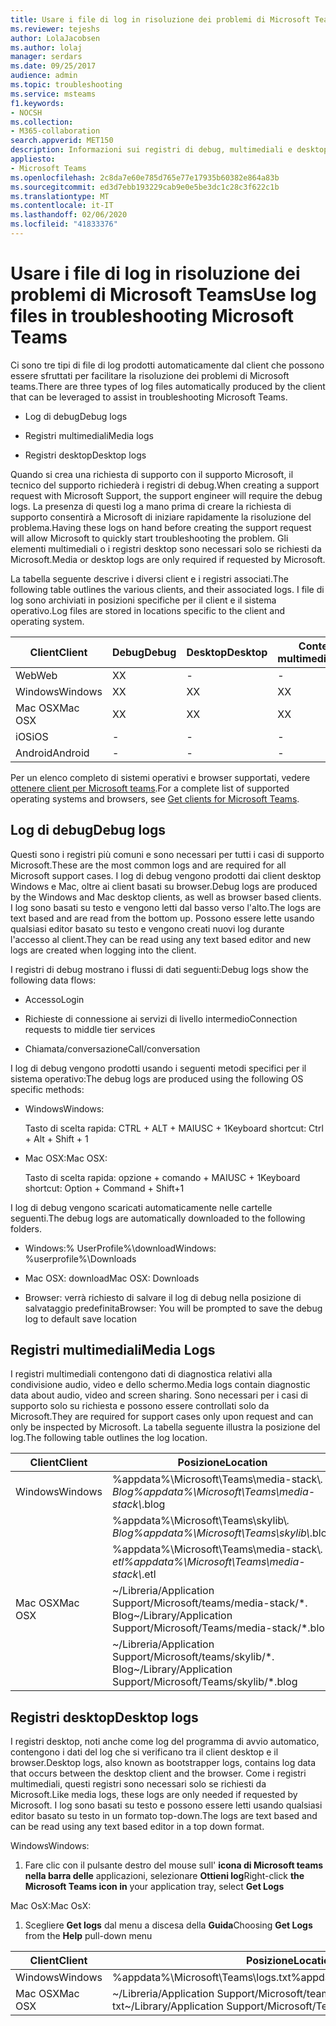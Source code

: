 ```yaml
---
title: Usare i file di log in risoluzione dei problemi di Microsoft Teams
ms.reviewer: tejeshs
author: LolaJacobsen
ms.author: lolaj
manager: serdars
ms.date: 09/25/2017
audience: admin
ms.topic: troubleshooting
ms.service: msteams
f1.keywords:
- NOCSH
ms.collection:
- M365-collaboration
search.appverid: MET150
description: Informazioni sui registri di debug, multimediali e desktop prodotti da Microsoft teams, dove possono essere trovati e come possono essere utili per la risoluzione dei problemi.
appliesto:
- Microsoft Teams
ms.openlocfilehash: 2c8da7e60e785d765e77e17935b60382e864a83b
ms.sourcegitcommit: ed3d7ebb193229cab9e0e5be3dc1c28c3f622c1b
ms.translationtype: MT
ms.contentlocale: it-IT
ms.lasthandoff: 02/06/2020
ms.locfileid: "41833376"
---
```

<a name="use-log-files-in-troubleshooting-microsoft-teams"></a><span data-ttu-id="aedbf-103">Usare i file di log in risoluzione dei problemi di Microsoft Teams</span><span class="sxs-lookup"><span data-stu-id="aedbf-103">Use log files in troubleshooting Microsoft Teams</span></span>
=================================================

<span data-ttu-id="aedbf-104">Ci sono tre tipi di file di log prodotti automaticamente dal client che possono essere sfruttati per facilitare la risoluzione dei problemi di Microsoft teams.</span><span class="sxs-lookup"><span data-stu-id="aedbf-104">There are three types of log files automatically produced by the client that can be leveraged to assist in troubleshooting Microsoft Teams.</span></span>

-   <span data-ttu-id="aedbf-105">Log di debug</span><span class="sxs-lookup"><span data-stu-id="aedbf-105">Debug logs</span></span>

-   <span data-ttu-id="aedbf-106">Registri multimediali</span><span class="sxs-lookup"><span data-stu-id="aedbf-106">Media logs</span></span>

-   <span data-ttu-id="aedbf-107">Registri desktop</span><span class="sxs-lookup"><span data-stu-id="aedbf-107">Desktop logs</span></span>

<span data-ttu-id="aedbf-108">Quando si crea una richiesta di supporto con il supporto Microsoft, il tecnico del supporto richiederà i registri di debug.</span><span class="sxs-lookup"><span data-stu-id="aedbf-108">When creating a support request with Microsoft Support, the support engineer will require the debug logs.</span></span> <span data-ttu-id="aedbf-109">La presenza di questi log a mano prima di creare la richiesta di supporto consentirà a Microsoft di iniziare rapidamente la risoluzione del problema.</span><span class="sxs-lookup"><span data-stu-id="aedbf-109">Having these logs on hand before creating the support request will allow Microsoft to quickly start troubleshooting the problem.</span></span> <span data-ttu-id="aedbf-110">Gli elementi multimediali o i registri desktop sono necessari solo se richiesti da Microsoft.</span><span class="sxs-lookup"><span data-stu-id="aedbf-110">Media or desktop logs are only required if requested by Microsoft.</span></span>

<span data-ttu-id="aedbf-111">La tabella seguente descrive i diversi client e i registri associati.</span><span class="sxs-lookup"><span data-stu-id="aedbf-111">The following table outlines the various clients, and their associated logs.</span></span> <span data-ttu-id="aedbf-112">I file di log sono archiviati in posizioni specifiche per il client e il sistema operativo.</span><span class="sxs-lookup"><span data-stu-id="aedbf-112">Log files are stored in locations specific to the client and operating system.</span></span>


|<span data-ttu-id="aedbf-113">Client</span><span class="sxs-lookup"><span data-stu-id="aedbf-113">Client</span></span> |<span data-ttu-id="aedbf-114">Debug</span><span class="sxs-lookup"><span data-stu-id="aedbf-114">Debug</span></span>|<span data-ttu-id="aedbf-115">Desktop</span><span class="sxs-lookup"><span data-stu-id="aedbf-115">Desktop</span></span>|<span data-ttu-id="aedbf-116">Contenuti multimediali</span><span class="sxs-lookup"><span data-stu-id="aedbf-116">Media</span></span>|
|---------|---------|---------|---------|
|<span data-ttu-id="aedbf-117">Web</span><span class="sxs-lookup"><span data-stu-id="aedbf-117">Web</span></span>    |<span data-ttu-id="aedbf-118">X</span><span class="sxs-lookup"><span data-stu-id="aedbf-118">X</span></span>         |-         |-         |
|<span data-ttu-id="aedbf-119">Windows</span><span class="sxs-lookup"><span data-stu-id="aedbf-119">Windows</span></span>     |<span data-ttu-id="aedbf-120">X</span><span class="sxs-lookup"><span data-stu-id="aedbf-120">X</span></span>         |<span data-ttu-id="aedbf-121">X</span><span class="sxs-lookup"><span data-stu-id="aedbf-121">X</span></span>         |<span data-ttu-id="aedbf-122">X</span><span class="sxs-lookup"><span data-stu-id="aedbf-122">X</span></span>         |
|<span data-ttu-id="aedbf-123">Mac OSX</span><span class="sxs-lookup"><span data-stu-id="aedbf-123">Mac OSX</span></span>     |<span data-ttu-id="aedbf-124">X</span><span class="sxs-lookup"><span data-stu-id="aedbf-124">X</span></span>         |<span data-ttu-id="aedbf-125">X</span><span class="sxs-lookup"><span data-stu-id="aedbf-125">X</span></span>         |<span data-ttu-id="aedbf-126">X</span><span class="sxs-lookup"><span data-stu-id="aedbf-126">X</span></span>         |
|<span data-ttu-id="aedbf-127">iOS</span><span class="sxs-lookup"><span data-stu-id="aedbf-127">iOS</span></span>     |-         |-         |-         |
|<span data-ttu-id="aedbf-128">Android</span><span class="sxs-lookup"><span data-stu-id="aedbf-128">Android</span></span>     |-         |-         |-         |

<span data-ttu-id="aedbf-129">Per un elenco completo di sistemi operativi e browser supportati, vedere [ottenere client per Microsoft teams](get-clients.md).</span><span class="sxs-lookup"><span data-stu-id="aedbf-129">For a complete list of supported operating systems and browsers, see [Get clients for Microsoft Teams](get-clients.md).</span></span>

<a name="debug-logs"></a><span data-ttu-id="aedbf-130">Log di debug</span><span class="sxs-lookup"><span data-stu-id="aedbf-130">Debug logs</span></span>
---------------------------

<span data-ttu-id="aedbf-131">Questi sono i registri più comuni e sono necessari per tutti i casi di supporto Microsoft.</span><span class="sxs-lookup"><span data-stu-id="aedbf-131">These are the most common logs and are required for all Microsoft support cases.</span></span> <span data-ttu-id="aedbf-132">I log di debug vengono prodotti dai client desktop Windows e Mac, oltre ai client basati su browser.</span><span class="sxs-lookup"><span data-stu-id="aedbf-132">Debug logs are produced by the Windows and Mac desktop clients, as well as browser based clients.</span></span> <span data-ttu-id="aedbf-133">I log sono basati su testo e vengono letti dal basso verso l'alto.</span><span class="sxs-lookup"><span data-stu-id="aedbf-133">The logs are text based and are read from the bottom up.</span></span> <span data-ttu-id="aedbf-134">Possono essere lette usando qualsiasi editor basato su testo e vengono creati nuovi log durante l'accesso al client.</span><span class="sxs-lookup"><span data-stu-id="aedbf-134">They can be read using any text based editor and new logs are created when logging into the client.</span></span>

<span data-ttu-id="aedbf-135">I registri di debug mostrano i flussi di dati seguenti:</span><span class="sxs-lookup"><span data-stu-id="aedbf-135">Debug logs show the following data flows:</span></span>

-   <span data-ttu-id="aedbf-136">Accesso</span><span class="sxs-lookup"><span data-stu-id="aedbf-136">Login</span></span>

-   <span data-ttu-id="aedbf-137">Richieste di connessione ai servizi di livello intermedio</span><span class="sxs-lookup"><span data-stu-id="aedbf-137">Connection requests to middle tier services</span></span>

-   <span data-ttu-id="aedbf-138">Chiamata/conversazione</span><span class="sxs-lookup"><span data-stu-id="aedbf-138">Call/conversation</span></span>

<span data-ttu-id="aedbf-139">I log di debug vengono prodotti usando i seguenti metodi specifici per il sistema operativo:</span><span class="sxs-lookup"><span data-stu-id="aedbf-139">The debug logs are produced using the following OS specific methods:</span></span>

-   <span data-ttu-id="aedbf-140">Windows</span><span class="sxs-lookup"><span data-stu-id="aedbf-140">Windows:</span></span>

      <span data-ttu-id="aedbf-141">Tasto di scelta rapida: CTRL + ALT + MAIUSC + 1</span><span class="sxs-lookup"><span data-stu-id="aedbf-141">Keyboard shortcut: Ctrl + Alt + Shift + 1</span></span>

-   <span data-ttu-id="aedbf-142">Mac OSX:</span><span class="sxs-lookup"><span data-stu-id="aedbf-142">Mac OSX:</span></span>

      <span data-ttu-id="aedbf-143">Tasto di scelta rapida: opzione + comando + MAIUSC + 1</span><span class="sxs-lookup"><span data-stu-id="aedbf-143">Keyboard shortcut: Option + Command + Shift+1</span></span>

<span data-ttu-id="aedbf-144">I log di debug vengono scaricati automaticamente nelle cartelle seguenti.</span><span class="sxs-lookup"><span data-stu-id="aedbf-144">The debug logs are automatically downloaded to the following folders.</span></span>

-   <span data-ttu-id="aedbf-145">Windows:% UserProfile%\\download</span><span class="sxs-lookup"><span data-stu-id="aedbf-145">Windows: %userprofile%\\Downloads</span></span>

-   <span data-ttu-id="aedbf-146">Mac OSX: download</span><span class="sxs-lookup"><span data-stu-id="aedbf-146">Mac OSX: Downloads</span></span>

-   <span data-ttu-id="aedbf-147">Browser: verrà richiesto di salvare il log di debug nella posizione di salvataggio predefinita</span><span class="sxs-lookup"><span data-stu-id="aedbf-147">Browser: You will be prompted to save the debug log to default save location</span></span>

<a name="media-logs"></a><span data-ttu-id="aedbf-148">Registri multimediali</span><span class="sxs-lookup"><span data-stu-id="aedbf-148">Media Logs</span></span>
---------------------------

<span data-ttu-id="aedbf-149">I registri multimediali contengono dati di diagnostica relativi alla condivisione audio, video e dello schermo.</span><span class="sxs-lookup"><span data-stu-id="aedbf-149">Media logs contain diagnostic data about audio, video and screen sharing.</span></span> <span data-ttu-id="aedbf-150">Sono necessari per i casi di supporto solo su richiesta e possono essere controllati solo da Microsoft.</span><span class="sxs-lookup"><span data-stu-id="aedbf-150">They are required for support cases only upon request and can only be inspected by Microsoft.</span></span> <span data-ttu-id="aedbf-151">La tabella seguente illustra la posizione del log.</span><span class="sxs-lookup"><span data-stu-id="aedbf-151">The following table outlines the log location.</span></span>


|<span data-ttu-id="aedbf-152">Client</span><span class="sxs-lookup"><span data-stu-id="aedbf-152">Client</span></span> |<span data-ttu-id="aedbf-153">Posizione</span><span class="sxs-lookup"><span data-stu-id="aedbf-153">Location</span></span> |
|---------|---------|
|<span data-ttu-id="aedbf-154">Windows</span><span class="sxs-lookup"><span data-stu-id="aedbf-154">Windows</span></span>     |<span data-ttu-id="aedbf-155">%appdata%\Microsoft\Teams\media-stack\\*. Blog</span><span class="sxs-lookup"><span data-stu-id="aedbf-155">%appdata%\Microsoft\Teams\media-stack\\*.blog</span></span>         |
|            |<span data-ttu-id="aedbf-156">%appdata%\Microsoft\Teams\skylib\\*. Blog</span><span class="sxs-lookup"><span data-stu-id="aedbf-156">%appdata%\Microsoft\Teams\skylib\\*.blog</span></span>
|            |<span data-ttu-id="aedbf-157">%appdata%\Microsoft\Teams\media-stack\\*. etl</span><span class="sxs-lookup"><span data-stu-id="aedbf-157">%appdata%\Microsoft\Teams\media-stack\\*.etl</span></span>         |
|<span data-ttu-id="aedbf-158">Mac OSX</span><span class="sxs-lookup"><span data-stu-id="aedbf-158">Mac OSX</span></span>     |<span data-ttu-id="aedbf-159">~/Libreria/Application Support/Microsoft/teams/media-stack/\*. Blog</span><span class="sxs-lookup"><span data-stu-id="aedbf-159">~/Library/Application Support/Microsoft/Teams/media-stack/\*.blog</span></span>         |
|            |<span data-ttu-id="aedbf-160">~/Libreria/Application Support/Microsoft/teams/skylib/\*. Blog</span><span class="sxs-lookup"><span data-stu-id="aedbf-160">~/Library/Application Support/Microsoft/Teams/skylib/\*.blog</span></span>         |



<a name="desktop-logs"></a><span data-ttu-id="aedbf-161">Registri desktop</span><span class="sxs-lookup"><span data-stu-id="aedbf-161">Desktop logs</span></span>
---------------------

<span data-ttu-id="aedbf-162">I registri desktop, noti anche come log del programma di avvio automatico, contengono i dati del log che si verificano tra il client desktop e il browser.</span><span class="sxs-lookup"><span data-stu-id="aedbf-162">Desktop logs, also known as bootstrapper logs, contains log data that occurs between the desktop client and the browser.</span></span> <span data-ttu-id="aedbf-163">Come i registri multimediali, questi registri sono necessari solo se richiesti da Microsoft.</span><span class="sxs-lookup"><span data-stu-id="aedbf-163">Like media logs, these logs are only needed if requested by Microsoft.</span></span> <span data-ttu-id="aedbf-164">I log sono basati su testo e possono essere letti usando qualsiasi editor basato su testo in un formato top-down.</span><span class="sxs-lookup"><span data-stu-id="aedbf-164">The logs are text based and can be read using any text based editor in a top down format.</span></span>

<span data-ttu-id="aedbf-165">Windows</span><span class="sxs-lookup"><span data-stu-id="aedbf-165">Windows:</span></span>

1.  <span data-ttu-id="aedbf-166">Fare clic con il pulsante destro del mouse sull' **icona di Microsoft teams nella barra delle** applicazioni, selezionare **Ottieni log**</span><span class="sxs-lookup"><span data-stu-id="aedbf-166">Right-click **the Microsoft Teams icon in** your application tray, select **Get Logs**</span></span>

<span data-ttu-id="aedbf-167">Mac OsX:</span><span class="sxs-lookup"><span data-stu-id="aedbf-167">Mac OsX:</span></span>

1.  <span data-ttu-id="aedbf-168">Scegliere **Get logs** dal menu a discesa della **Guida**</span><span class="sxs-lookup"><span data-stu-id="aedbf-168">Choosing **Get Logs** from the **Help** pull-down menu</span></span>

|<span data-ttu-id="aedbf-169">Client</span><span class="sxs-lookup"><span data-stu-id="aedbf-169">Client</span></span> |<span data-ttu-id="aedbf-170">Posizione</span><span class="sxs-lookup"><span data-stu-id="aedbf-170">Location</span></span> |
|---------|---------|
|<span data-ttu-id="aedbf-171">Windows</span><span class="sxs-lookup"><span data-stu-id="aedbf-171">Windows</span></span>     |<span data-ttu-id="aedbf-172">%appdata%\Microsoft\Teams\logs.txt</span><span class="sxs-lookup"><span data-stu-id="aedbf-172">%appdata%\Microsoft\Teams\logs.txt</span></span>         |
|<span data-ttu-id="aedbf-173">Mac OSX</span><span class="sxs-lookup"><span data-stu-id="aedbf-173">Mac OSX</span></span>     |<span data-ttu-id="aedbf-174">~/Libreria/Application Support/Microsoft/teams/logs. txt</span><span class="sxs-lookup"><span data-stu-id="aedbf-174">~/Library/Application Support/Microsoft/Teams/logs.txt</span></span>         |
